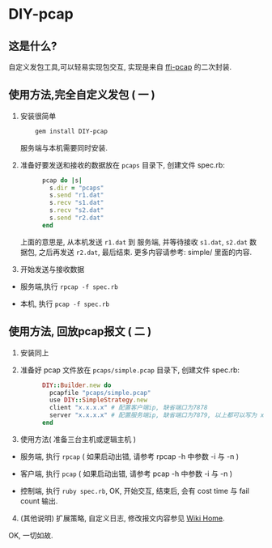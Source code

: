 DIY-pcap
=============

## 这是什么?

自定义发包工具,可以轻易实现包交互, 实现是来自 [ffi-pcap](https://github.com/sophsec/ffi-pcap/) 的二次封装.

## 使用方法,完全自定义发包 ( 一 )

1. 安装很简单

    ```bash
        gem install DIY-pcap
    ```
        
    服务端与本机需要同时安装.
        
2. 准备好要发送和接收的数据放在 `pcaps` 目录下, 创建文件 spec.rb:

    ```ruby
          pcap do |s|
            s.dir = "pcaps"
            s.send "r1.dat"
            s.recv "s1.dat"
            s.recv "s2.dat"
            s.send "r2.dat"
          end
    ```
        
    上面的意思是, 从本机发送 `r1.dat` 到 服务端, 并等待接收 `s1.dat`, `s2.dat` 数据包, 之后再发送 `r2.dat`, 最后结束.
    更多内容请参考: simple/ 里面的内容.

3. 开始发送与接收数据

  * 服务端,执行 `rpcap -f spec.rb`
  
  * 本机, 执行 `pcap -f spec.rb`
  
## 使用方法, 回放pcap报文 ( 二 )

1. 安装同上

2. 准备好 pcap 文件放在 `pcaps/simple.pcap` 目录下, 创建文件 spec.rb:

    ```ruby
          DIY::Builder.new do
            pcapfile "pcaps/simple.pcap"
            use DIY::SimpleStrategy.new
            client "x.x.x.x" # 配置客户端ip, 缺省端口为7878
            server "x.x.x.x" # 配置服务端ip, 缺省端口为7879, 以上都可以写为 x.x.x.x:x 的形式, 与 rpcap或pcap的 -i 参数对应
          end
    ```
3. 使用方法( 准备三台主机或逻辑主机 )

  * 服务端, 执行 `rpcap` ( 如果启动出错, 请参考 rpcap -h 中参数 -i 与 -n )
  
  * 客户端, 执行 `pcap` ( 如果启动出错, 请参考 pcap -h 中参数 -i 与 -n )
  
  * 控制端, 执行 `ruby spec.rb`, OK, 开始交互, 结束后, 会有 cost time 与 fail count 输出.

4. (其他说明) 扩展策略, 自定义日志, 修改报文内容参见 [Wiki Home](/windy/DIY-pcap/wiki).
  
OK, 一切如故.